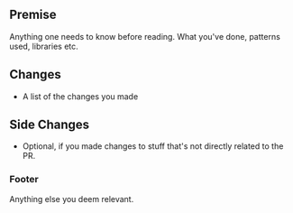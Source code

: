 ## Premise

Anything one needs to know before reading. What you've done, patterns used, libraries etc.

## Changes

- A list of the changes you made

## Side Changes

- Optional, if you made changes to stuff that's not directly related to the PR.

### Footer

Anything else you deem relevant.
